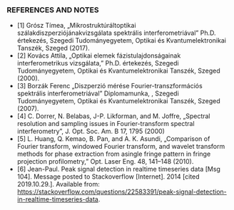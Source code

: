 ### REFERENCES AND NOTES

* [1] Grósz Tímea, „Mikrostruktúráltoptikai szálakdiszperziójánakvizsgálata spektrális interferometriával” Ph.D.  értekezés,  Szegedi  Tudományegyetem, Optikai  és  Kvantumelektronikai  Tanszék, Szeged (2017).
* [2] Kovács Attila, „Optikai elemek fázistulajdonságainak interferometrikus vizsgálata,” Ph.D.  értekezés,  Szegedi  Tudományegyetem,  Optikai  és  Kvantumelektronikai  Tanszék, Szeged (2000).
* [3] Borzák Ferenc „Diszperzió mérése Fourier-transzformációs spektrális interferometriával” Diplomamunka, ,  Szegedi  Tudományegyetem,  Optikai  és  Kvantumelektronikai  Tanszék, Szeged (2007).
* [4] C. Dorrer, N. Belabas, J-P. Likforman, and M. Joffre, „Spectral resolution and sampling issues in Fourier-transform spectral interferometry”, J. Opt. Soc. Am. B 17, 1795 (2000)
* [5] L. Huang, Q. Kemao, B. Pan, and A. K. Asundi, „Comparison of Fourier transform, windowed  Fourier  transform,  and  wavelet  transform  methods  for  phase  extraction  from  asingle  fringe  pattern  in  fringe  projection  profilometry,”  Opt.  Laser  Eng. 48,  141–148 (2010).
* [6]  Jean-Paul. Peak signal detection in realtime timeseries data [Msg 104]. Message posted to Stackoverflow [Internet]. 2014 [cited 2019.10.29.]. 
	   Available from: https://stackoverflow.com/questions/22583391/peak-signal-detection-in-realtime-timeseries-data.